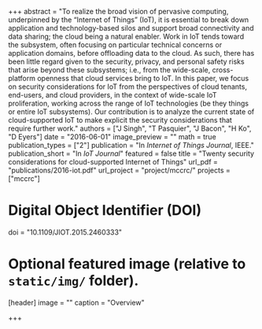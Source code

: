 +++
abstract = "To realize the broad vision of pervasive computing, underpinned by the “Internet of Things” (IoT), it is essential to break down application and technology-based silos and support broad connectivity and data sharing; the cloud being a natural enabler. Work in IoT tends toward the subsystem, often focusing on particular technical concerns or application domains, before offloading data to the cloud. As such, there has been little regard given to the security, privacy, and personal safety risks that arise beyond these subsystems; i.e., from the wide-scale, cross-platform openness that cloud services bring to IoT. In this paper, we focus on security considerations for IoT from the perspectives of cloud tenants, end-users, and cloud providers, in the context of wide-scale IoT proliferation, working across the range of IoT technologies (be they things or entire IoT subsystems). Our contribution is to analyze the current state of cloud-supported IoT to make explicit the security considerations that require further work."
authors = ["J Singh", "T Pasquier", "J Bacon", "H Ko", "D Eyers"]
date = "2016-06-01"
image_preview = ""
math = true
publication_types = ["2"]
publication = "In *Internet of Things Journal*, IEEE."
publication_short = "In *IoT Journal*"
featured = false
title = "Twenty security considerations for cloud-supported Internet of Things"
url_pdf = "publications/2016-iot.pdf"
url_project = "project/mccrc/"
projects = ["mccrc"]

# Digital Object Identifier (DOI)
doi = "10.1109/JIOT.2015.2460333"

# Optional featured image (relative to `static/img/` folder).
[header]
image = ""
caption = "Overview"

+++

